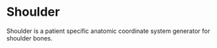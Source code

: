 # Shoulder

Shoulder is a patient specific anatomic coordinate system generator for shoulder bones.
